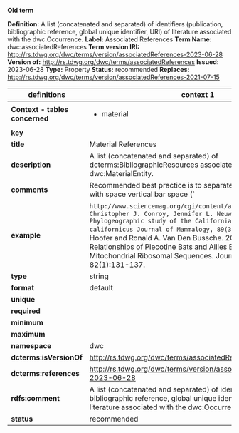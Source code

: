 **Old term**

**Definition:** A list (concatenated and separated) of identifiers (publication, bibliographic reference, global unique identifier, URI) of literature associated with the dwc:Occurrence.
**Label:** Associated References
**Term Name:** dwc:associatedReferences
**Term version IRI:** http://rs.tdwg.org/dwc/terms/version/associatedReferences-2023-06-28
**Version of:** http://rs.tdwg.org/dwc/terms/associatedReferences
**Issued:** 2023-06-28
**Type:** Property
**Status:** recommended
**Replaces:** http://rs.tdwg.org/dwc/terms/version/associatedReferences-2021-07-15


| definitions | context 1 |
|-|-|
| **Context - tables concerned** | <ul><li>material</li></ul> |
| **key** |  |
| **title** | Material References |
| **description** | A list (concatenated and separated) of dcterms:BibliographicResources associated with a dwc:MaterialEntity. |
| **comments** | Recommended best practice is to separate the values in a list with space vertical bar space (` | `). |
| **example** | `http://www.sciencemag.org/cgi/content/abstract/322/5899/261`; `Christopher J. Conroy, Jennifer L. Neuwald. 2008. Phylogeographic study of the California vole, Microtus californicus Journal of Mammalogy, 89(3):755-767.`; `Steven R. Hoofer and Ronald A. Van Den Bussche. 2001. Phylogenetic Relationships of Plecotine Bats and Allies Based on Mitochondrial Ribosomal Sequences. Journal of Mammalogy 82(1):131-137. | Walker, Faith M., Jeffrey T. Foster, Kevin P. Drees, Carol L. Chambers. 2014. Spotted bat (Euderma maculatum) microsatellite discovery using illumina sequencing. Conservation Genetics Resources.` |
| **type** | string |
| **format** | default |
| **unique** |  |
| **required** |  |
| **minimum** |  |
| **maximum** |  |
| **namespace** | dwc |
| **dcterms:isVersionOf** | http://rs.tdwg.org/dwc/terms/associatedReferences |
| **dcterms:references** | http://rs.tdwg.org/dwc/terms/version/associatedReferences-2023-06-28 |
| **rdfs:comment** | A list (concatenated and separated) of identifiers (publication, bibliographic reference, global unique identifier, URI) of literature associated with the dwc:Occurrence. |
| **status** | recommended |
